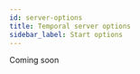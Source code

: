 ```yaml
---
id: server-options
title: Temporal server options
sidebar_label: Start options
---
```


Coming soon
